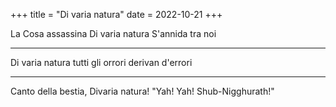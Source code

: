 +++
title = "Di varia natura"
date = 2022-10-21
+++

La Cosa assassina
Di varia natura
S'annida tra noi

---

Di varia natura
tutti gli orrori
derivan d'errori

---

Canto della bestia,
Divaria natura!
"Yah! Yah! Shub-Nigghurath!"
